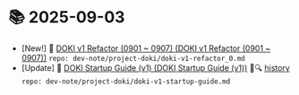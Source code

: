 # 📚 2025-09-03
- [New!] 📗 [DOKI v1 Refactor (0901 ~ 0907) (DOKI v1 Refactor (0901 ~ 0907))](https://til.qriosity.dev/dev-note/project-doki/doki-v1-refactor_0) `repo: dev-note/project-doki/doki-v1-refactor_0.md`
- [Update] 📙 [DOKI Startup Guide (v1) (DOKI Startup Guide (v1))](https://til.qriosity.dev/dev-note/project-doki/doki-v1-startup-guide) 📃🔍 [history](https://github.com/Queue-ri/TIL/commits/main/dev-note/project-doki/doki-v1-startup-guide.md?since=2025-09-03T00:00:00Z&until=2025-09-03T23:59:59Z) `repo: dev-note/project-doki/doki-v1-startup-guide.md`
